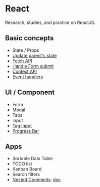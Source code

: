 # React

Research, studies, and practice on ReactJS.

## Basic concepts

- State / Props
- [Update parent's state](/react/pages/parent-state/index.js)
- [Fetch API](/react/pages/fetch/index.js)
- [Handle Form submit](/react/pages/form)
- [Context API](/react/pages/context/index.js)
- [Event handlers](/react/pages/form)

## UI / Component

- Form
- Modal
- Tabs
- Input
- [Tag Input](/react/pages/tag-input)
- [Progress Bar](/react/pages/progress-bar)

## Apps

- Sortable Data Table
- TODO list
- Kanban Board
- Search filters
- [Nested Comments](/react/pages/nested-comments/index.js): [doc](/react/docs/nested-comments.md)
